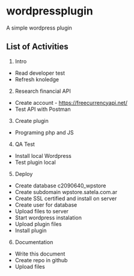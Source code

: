 # wordpressplugin
A simple wordpress plugin

## List of Activities

1. Intro
- Read developer test
- Refresh knoledge

2. Research financial API
- Create account - https://freecurrencyapi.net/
- Test API with Postman

3. Create plugin
- Programing php and JS

4. QA Test
- Install local Wordpress
- Test plugin local

5. Deploy
- Create database c2090640_wpstore
- Create subdomain wpstore.satela.com.ar
- Create SSL certified and install on server
- Create user for database
- Upload files to server
- Start wordpress instalation
- Upload plugin files
- Install plugin

6. Documentation
- Write this document
- Create repo in github
- Upload files
